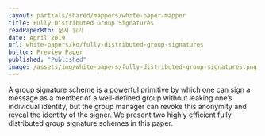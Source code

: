 ```yaml
---
layout: partials/shared/mappers/white-paper-mapper
title: Fully Distributed Group Signatures
readPaperBtn: 문서 읽기
date: April 2019
url: white-papers/ko/fully-distributed-group-signatures
button: Preview Paper
published: "Published"
image: /assets/img/white-papers/fully-distributed-group-signatures.png
---
```


A group signature scheme is a powerful primitive by which one can sign a message as a member of a well-defined group without leaking one’s individual identity, but the group manager can revoke this anonymity and reveal the identity of the signer. We present two highly efficient fully distributed group signature schemes in this paper.
